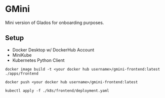 # GMini
Mini version of Glados for onboarding purposes.

## Setup
- Docker Desktop w/ DockerHub Account
- MiniKube
- Kubernetes Python Client

```
docker image build -t <your docker hub username>/gmini-frontend:latest ./apps/frontend
```

```
docker push <your docker hub username>/gmini-frontend:latest
```

```
kubectl apply -f ./k8s/frontend/deployment.yaml
```



